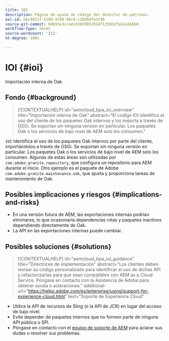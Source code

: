 ```yaml
---
title: IOI
description: Página de ayuda de código del detector de patrones.
exl-id: b6c9d11f-5189-4799-98c0-c2699dfe3f40
source-git-commit: 0d693e3ccadc81b59852914f115bb2fa2ea166b0
workflow-type: tm+mt
source-wordcount: '212'
ht-degree: 100%

---
```


# IOI {#ioi}

Importación interna de Oak

## Fondo {#background}

>[!CONTEXTUALHELP]
>id="aemcloud_bpa_ioi_overview"
>title="Importación interna de Oak"
>abstract="El código IOI identifica el uso del cliente de los paquetes Oak internos y los importa a través de OSGi. Se exportan sin ninguna versión en particular. Los paquetes Oak o los servicios de bajo nivel de AEM solo los consumen."

`IOI` Identifica el uso de los paquetes Oak internos por parte del cliente, importándolos a través de OSGi. Se exportan sin ninguna versión en particular. Los paquetes Oak o los servicios de bajo nivel de AEM solo los consumen.
Algunas de estas áreas son utilizadas por `com.adobe.granite.repository`, que configura un repositorio para AEM durante el inicio. Otro ejemplo es el paquete de Adobe `com.adobe.granite.maintenance.oak`, que ajusta y proporciona tareas de mantenimiento de Oak.

## Posibles implicaciones y riesgos {#implications-and-risks}

* En una versión futura de AEM, las exportaciones internas podrían eliminarse, lo que ocasionaría dependencias rotas y paquetes inactivos dependiendo directamente de Oak.
* La API en las exportaciones internas puede cambiar.

## Posibles soluciones {#solutions}

>[!CONTEXTUALHELP]
>id="aemcloud_bpa_ioi_guidance"
>title="Directrices de implementación"
>abstract="Los clientes deben revisar su código personalizado para identificar el uso de dichas API y refactorizarlas para que sean compatibles con AEM as a Cloud Service. Póngase en contacto con la Asistencia de Adobe para obtener ayuda o aclaraciones."
>additional-url="https://helpx.adobe.com/es/enterprise/using/support-for-experience-cloud.html" text="Soporte de Experience Cloud"

* Utilice la API de recursos de Sling (o la API de JCR) en lugar del acceso de bajo nivel.
* Evite depender de paquetes internos que no formen parte de ninguna API pública o SPI.
* Póngase en contacto con el [equipo de soporte de AEM](https://helpx.adobe.com/es/enterprise/using/support-for-experience-cloud.html) para aclarar sus dudas o resolver sus problemas.
